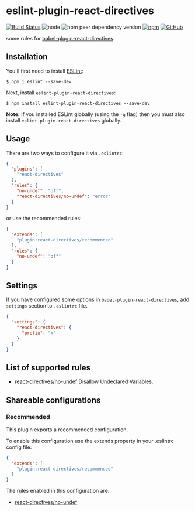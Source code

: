 # eslint-plugin-react-directives

[![Build Status](https://travis-ci.com/peakchen90/eslint-plugin-react-directives.svg?branch=master)](https://travis-ci.com/peakchen90/eslint-plugin-react-directives)
![node](https://img.shields.io/node/v/eslint-plugin-react-directives.svg)
![npm peer dependency version](https://img.shields.io/npm/dependency-version/eslint-plugin-react-directives/peer/eslint.svg)
[![npm](https://img.shields.io/npm/v/eslint-plugin-react-directives.svg)](https://www.npmjs.com/package/eslint-plugin-react-directives)
[![GitHub](https://img.shields.io/github/license/mashape/apistatus.svg)](https://github.com/peakchen90/eslint-plugin-react-directives/blob/master/LICENSE)


some rules for [babel-plugin-react-directives](https://github.com/peakchen90/babel-plugin-react-directives).

## Installation

You'll first need to install [ESLint](http://eslint.org):

```
$ npm i eslint --save-dev
```

Next, install `eslint-plugin-react-directives`:

```
$ npm install eslint-plugin-react-directives --save-dev
```

**Note:** If you installed ESLint globally (using the `-g` flag) then you must also install `eslint-plugin-react-directives` globally.

## Usage

There are two ways to configure it via `.eslintrc`:

```json
{
  "plugins": [
    "react-directives"
  ],
  "rules": {
    "no-undef": "off",
    "react-directives/no-undef": "error"
  }
}
```

or use the recommended rules:

```json
{
  "extends": [
    "plugin:react-directives/recommended"
  ],
  "rules": {
    "no-undef": "off"
  }
}
```

## Settings

If you have configured some options in [`babel-plugin-react-directives`](https://github.com/peakchen90/babel-plugin-react-directives#plugin-options), add `settings` section to `.eslintrc` file.

```json
{
  "settings": {
    "react-directives": {
      "prefix": "x"
    }
  }
}
```

## List of supported rules

* [react-directives/no-undef](./docs/rules/no-undef.md) Disallow Undeclared Variables.


## Shareable configurations

### Recommended
This plugin exports a recommended configuration.

To enable this configuration use the extends property in your .eslintrc config file:

```json
{
  "extends": [
    "plugin:react-directives/recommended"
  ]
}
```

The rules enabled in this configuration are:

* [react-directives/no-undef](./docs/rules/no-undef.md)
